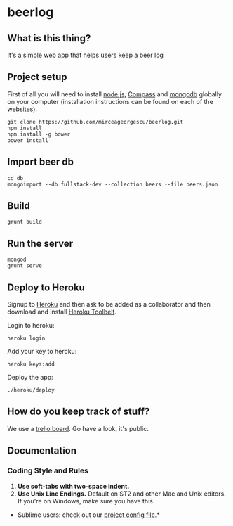 # beerlog

## What is this thing?
It's a simple web app that helps users keep a beer log

## Project setup

First of all you will need to install [node.js](http://nodejs.org), [Compass](http://compass-style.org/install/) and [mongodb](http://www.mongodb.org/downloads) globally on your computer (installation instructions can be found on each of the websites).

    git clone https://github.com/mirceageorgescu/beerlog.git
    npm install
    npm install -g bower
    bower install

## Import beer db

    cd db
    mongoimport --db fullstack-dev --collection beers --file beers.json

## Build
    
    grunt build

## Run the server

    mongod
    grunt serve

## Deploy to Heroku
Signup to [Heroku](http://heroku.com) and then ask to be added as a collaborator and then download and install [Heroku Toolbelt](https://toolbelt.herokuapp.com).

Login to heroku:

    heroku login
    
Add your key to heroku:

    heroku keys:add

Deploy the app:

    ./heroku/deploy

## How do you keep track of stuff?
We use a [trello board](https://trello.com/b/dJorGPsW/beerlog-app). Go have a look, it's public.

## Documentation

### Coding Style and Rules

1. **Use soft-tabs with two-space indent.**
2. **Use Unix Line Endings.** Default on ST2 and other Mac and Unix editors. If you're on Windows, make sure you have this.

* Sublime users: check out our [project config file](https://github.com/mirceageorgescu/beerlog/blob/master/beerlog.sublime-project).*
